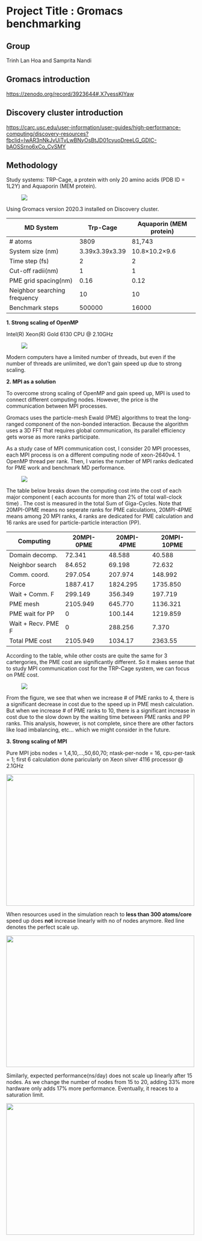 

# Project Title : Gromacs benchmarking

## Group 

Trinh Lan Hoa and Samprita Nandi

## Gromacs introduction
https://zenodo.org/record/3923644#.X7vessKIYaw

## Discovery cluster introduction
https://carc.usc.edu/user-information/user-guides/high-performance-computing/discovery-resources?fbclid=IwAR3nNkJvUiTvLwBNyOsBtJD01cyuoDreeLG_GDIC-bAOSSrno6xCo_CvSMY

## Methodology
Study systems: TRP-Cage, a protein with only 20 amino acids (PDB ID = 1L2Y) and Aquaporin (MEM protein).
<figure>
  <img src="https://github.com/hoatrinhusc/Gromacs-benchmark/blob/main/trp_vmd.png"/>
</figure>


Using Gromacs version 2020.3 installed on Discovery cluster.

| MD System  | Trp-Cage | Aquaporin (MEM protein) |
| ------------- | ------------- | ------------- |
| # atoms | 3809  | 81,743 |
| System size (nm)  |  3.39x3.39x3.39 | 10.8×10.2×9.6 |
| Time step (fs) | 2 | 2 |
| Cut-off radii(nm) | 1 | 1 |
| PME grid spacing(nm) | 0.16 | 0.12 |
| Neighbor searching frequency | 10| 10 |
| Benchmark steps | 500000 | 16000 |


**1. Strong scaling of OpenMP**

Intel(R) Xeon(R) Gold 6130 CPU @ 2.10GHz
<figure>
  <img src="https://github.com/hoatrinhusc/Gromacs-benchmark/blob/main/1MPI-OpenMP.png"/>
</figure>

Modern computers have a limited number of threads, but even if the number of threads are unlimited, we don't gain speed up due to strong scaling.

**2. MPI as a solution**

To overcome strong scaling of OpenMP and gain speed up, MPI is used to connect different computing nodes. However, the price is the communication between MPI processes.

Gromacs uses the particle-mesh Ewald (PME) algorithms to treat the long-ranged component of the non-bonded interaction. Because the algorithm uses a 3D FFT that requires global communication, its parallel efficiency gets worse as more ranks participate. 

As a study case of MPI communication cost, I consider 20 MPI processes, each MPI process is on a different computing node of xeon-2640v4. 1 OpenMP thread per rank. Then, I varies the number of MPI ranks dedicated for PME work and benchmark MD performance.
<figure>
  <img src="https://github.com/hoatrinhusc/Gromacs-benchmark/blob/main/MPI_PME_xeonv4.png"/>
</figure>

The table below breaks down the computing cost into the cost of each major component ( each accounts for more than 2% of total wall-clock time) . The cost is measured in the total Sum of Giga-Cycles. Note that 20MPI-0PME means no seperate ranks for PME calculations, 20MPI-4PME means among 20 MPI ranks, 4 ranks are dedicated for PME calculation and 16 ranks are used for particle-particle interaction (PP).


| Computing  | 20MPI-0PME | 20MPI-4PME |  20MPI-10PME |
| ------------- | ------------- | ------------- | ------------- |
| Domain decomp. | 72.341  | 48.588 | 40.588 |
| Neighbor search  | 84.652 | 69.198 | 72.632 |
|  Comm. coord. | 297.054 | 207.974 | 148.992 |
| Force | 1887.417 | 1824.295 | 1735.850 |
| Wait + Comm. F | 299.149 | 356.349 | 197.719 |
| PME mesh | 2105.949 | 645.770 | 1136.321 |
| PME wait for PP | 0 | 100.144 | 1219.859 |
| Wait + Recv. PME F | 0 | 288.256 | 7.370 |
| Total PME cost | 2105.949 | 1034.17 | 2363.55 |

According to the table, while other costs are quite the same for 3 cartergories, the PME cost are significantly different. So it makes sense that to study MPI communication cost for the TRP-Cage system, we can focus on PME cost. 

<figure>
  <img src="https://github.com/hoatrinhusc/Gromacs-benchmark/blob/main/PME_breakdown.png"/>
</figure>
 From the figure, we see that when we increase # of PME ranks to 4, there is a significant decrease in cost due to the speed up in PME mesh calculation. But when we increase # of PME ranks to 10, there is a significant increase in cost due to the slow down by the waiting time between PME ranks and PP ranks. 
 This analysis, however, is not complete, since there are other factors like load imbalancing, etc... which we might consider in the future.


**3. Strong scaling of MPI**

Pure MPI jobs
nodes = 1,4,10,...,50,60,70; ntask-per-node = 16, cpu-per-task = 1; first 6 calculation done paricularly on Xeon silver 4116 processor @ 2.1GHz 

<img src="https://user-images.githubusercontent.com/43625587/100000554-968ac600-2d76-11eb-9618-eee054e1ad2c.png" width="500" height="350"/>

When resources used in the simulation  reach to **less than 300 atoms/core** speed up does **not** increase linearly with no of nodes anymore. Red line denotes the perfect scale up.


<img src="https://user-images.githubusercontent.com/43625587/99996974-57a64180-2d71-11eb-9bc6-89bffa2a2069.png" width="500" height="350"/>

Similarly, expected performance(ns/day) does not scale up linearly after 15 nodes. As we change the number of nodes from 15 to 20, adding 33% more hardware only adds 17% more performance. Eventually, it reaces to a saturation limit.



<img src="https://user-images.githubusercontent.com/43625587/99996977-58d76e80-2d71-11eb-81eb-b74041ed1fa1.png" width="500" height="350"/>

